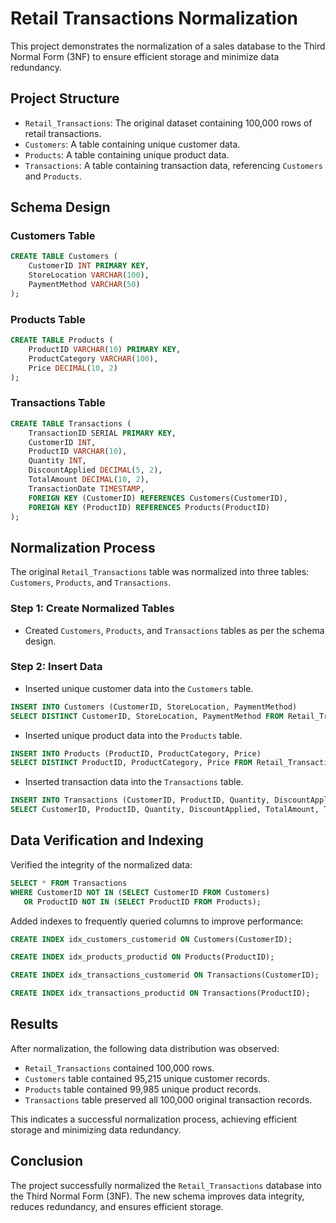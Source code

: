 # Retail Transactions Normalization

This project demonstrates the normalization of a sales database to the Third Normal Form (3NF) to ensure efficient storage and minimize data redundancy.

## Project Structure

- `Retail_Transactions`: The original dataset containing 100,000 rows of retail transactions.
- `Customers`: A table containing unique customer data.
- `Products`: A table containing unique product data.
- `Transactions`: A table containing transaction data, referencing `Customers` and `Products`.

## Schema Design

### Customers Table

```sql
CREATE TABLE Customers (
    CustomerID INT PRIMARY KEY,
    StoreLocation VARCHAR(100),
    PaymentMethod VARCHAR(50)
);
```

### Products Table

```sql
CREATE TABLE Products (
    ProductID VARCHAR(10) PRIMARY KEY,
    ProductCategory VARCHAR(100),
    Price DECIMAL(10, 2)
);
```

### Transactions Table

```sql
CREATE TABLE Transactions (
    TransactionID SERIAL PRIMARY KEY,
    CustomerID INT,
    ProductID VARCHAR(10),
    Quantity INT,
    DiscountApplied DECIMAL(5, 2),
    TotalAmount DECIMAL(10, 2),
    TransactionDate TIMESTAMP,
    FOREIGN KEY (CustomerID) REFERENCES Customers(CustomerID),
    FOREIGN KEY (ProductID) REFERENCES Products(ProductID)
);
```

## Normalization Process

The original `Retail_Transactions` table was normalized into three tables: `Customers`, `Products`, and `Transactions`.

### Step 1: Create Normalized Tables

- Created `Customers`, `Products`, and `Transactions` tables as per the schema design.

### Step 2: Insert Data

- Inserted unique customer data into the `Customers` table.

```sql
INSERT INTO Customers (CustomerID, StoreLocation, PaymentMethod)
SELECT DISTINCT CustomerID, StoreLocation, PaymentMethod FROM Retail_Transactions;
```

- Inserted unique product data into the `Products` table.

```sql
INSERT INTO Products (ProductID, ProductCategory, Price)
SELECT DISTINCT ProductID, ProductCategory, Price FROM Retail_Transactions;

```

- Inserted transaction data into the `Transactions` table.

```sql
INSERT INTO Transactions (CustomerID, ProductID, Quantity, DiscountApplied, TotalAmount, TransactionDate)
SELECT CustomerID, ProductID, Quantity, DiscountApplied, TotalAmount, TransactionDate FROM Retail_Transactions;
```

## Data Verification and Indexing

Verified the integrity of the normalized data:

```sql
SELECT * FROM Transactions
WHERE CustomerID NOT IN (SELECT CustomerID FROM Customers)
   OR ProductID NOT IN (SELECT ProductID FROM Products);
```

Added indexes to frequently queried columns to improve performance:

```sql
CREATE INDEX idx_customers_customerid ON Customers(CustomerID);
```

```sql
CREATE INDEX idx_products_productid ON Products(ProductID);
```

```sql
CREATE INDEX idx_transactions_customerid ON Transactions(CustomerID);
```

```sql
CREATE INDEX idx_transactions_productid ON Transactions(ProductID);
```

## Results

After normalization, the following data distribution was observed:

- `Retail_Transactions` contained 100,000 rows.
- `Customers` table contained 95,215 unique customer records.
- `Products` table contained 99,985 unique product records.
- `Transactions` table preserved all 100,000 original transaction records.

This indicates a successful normalization process, achieving efficient storage and minimizing data redundancy.

## Conclusion

The project successfully normalized the `Retail_Transactions` database into the Third Normal Form (3NF). The new schema improves data integrity, reduces redundancy, and ensures efficient storage.
